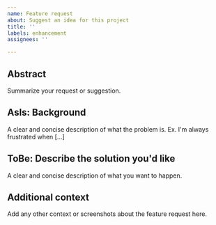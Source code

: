 ```yaml
---
name: Feature request
about: Suggest an idea for this project
title: ''
labels: enhancement
assignees: ''

---
```


## Abstract
Summarize your request or suggestion.

## AsIs: Background
A clear and concise description of what the problem is. Ex. I'm always frustrated when [...]

## ToBe: Describe the solution you'd like
A clear and concise description of what you want to happen.

## Additional context
Add any other context or screenshots about the feature request here.
